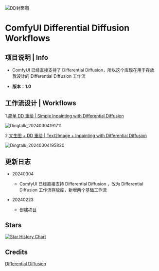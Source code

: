 
![DD封面图](https://github.com/ZHO-ZHO-ZHO/ComfyUI-Differential_Diffusion-Workflows/assets/140084057/5b47d771-c057-4c01-8b38-c74f3ae60441)

# ComfyUI Differential Diffusion Workflows


## 项目说明 | Info

- ComfyUI 已经直接支持了 Differential Diffusion，所以这个库现在用于存放我设计的 Differential Diffusion 工作流

- **版本：1.0**


## 工作流设计 | Workflows

1.[简单 DD 重绘 | Simple Inpainting with Differential Diffusion](https://github.com/ZHO-ZHO-ZHO/ComfyUI-Differential_Diffusion-Workflows/blob/main/Differential%20Diffusion%20Workflows/Playground2.5%2BDifferential%20Diffusion%E3%80%90Zho%E3%80%91.json)

![Dingtalk_20240304191711](https://github.com/ZHO-ZHO-ZHO/ComfyUI-Differential_Diffusion-Workflows/assets/140084057/14655d3b-2282-4f7d-b047-eb57a21af2d4)


2.[文生图 + DD 重绘 | Text2Image + Inpainting with Differential Diffusion](https://github.com/ZHO-ZHO-ZHO/ComfyUI-Differential_Diffusion-Workflows/blob/main/Differential%20Diffusion%20Workflows/T2I%2BPlayground2.5%2BDifferential%20Diffusion%E3%80%90Zho%E3%80%91.json)

![Dingtalk_20240304195830](https://github.com/ZHO-ZHO-ZHO/ComfyUI-Differential_Diffusion-Workflows/assets/140084057/67d9b424-346d-4077-9abb-45ffd24e8193)


## 更新日志

- 20240304

  - ComfyUI 已经直接支持 Differential Diffusion ，改为 Differential Diffusion 工作流存放库，新增两个基础工作流

- 20240223

  - 创建项目


## Stars 

[![Star History Chart](https://api.star-history.com/svg?repos=ZHO-ZHO-ZHO/ComfyUI-Differential_Diffusion-Workflows&type=Date)](https://star-history.com/#ZHO-ZHO-ZHO/ComfyUI-Differential_Diffusion-Workflows&Date)


## Credits

[Differential Diffusion](https://github.com/exx8/differential-diffusion)
